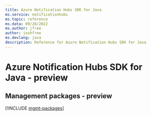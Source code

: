 ```yaml
---
title: Azure Notification Hubs SDK for Java
ms.service: notificationhubs
ms.topic: reference
ms.data: 09/28/2022
ms.author: jfree
author: joshfree
ms.devlang: java
description: Reference for Azure Notification Hubs SDK for Java
---
```

# Azure Notification Hubs SDK for Java - preview

## Management packages - preview
[!INCLUDE [mgmt-packages](notification-hubs-mgmt-index.md)]